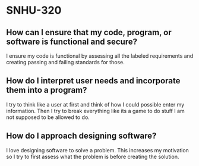 # SNHU-320

## How can I ensure that my code, program, or software is functional and secure?

I ensure my code is functional by assessing all the labeled requirements and creating passing and failing standards for those.

## How do I interpret user needs and incorporate them into a program?

I try to think like a user at first and think of how I could possible enter my information. Then I try to break everything like its a game to do stuff I am not supposed to be allowed to do.

## How do I approach designing software?

I love designing software to solve a problem. This increases my motivation so I try to first assess what the problem is before creating the solution.

